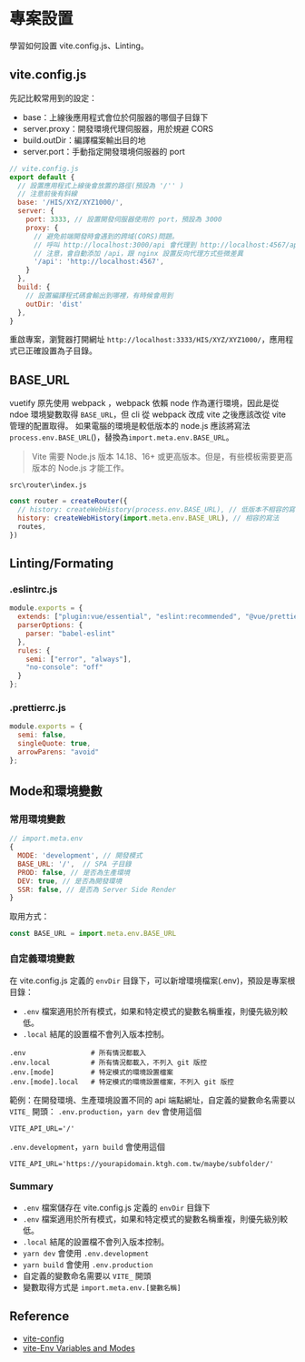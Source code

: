 # 專案設置
學習如何設置 vite.config.js、Linting。

## vite.config.js
先記比較常用到的設定：
  - base：上線後應用程式會位於伺服器的哪個子目錄下
  - server.proxy：開發環境代理伺服器，用於規避 CORS
  - build.outDir：編譯檔案輸出目的地
  - server.port：手動指定開發環境伺服器的 port

```js
// vite.config.js
export default {
  // 設置應用程式上線後會放置的路徑(預設為 '/'' )
  // 注意前後有斜線
  base: '/HIS/XYZ/XYZ1000/',
  server: {
    port: 3333, // 設置開發伺服器使用的 port，預設為 3000
    proxy: {
      // 避免前端開發時會遇到的跨域(CORS)問題。
      // 呼叫 http://localhost:3000/api 會代理到 http://localhost:4567/api/ 
      // 注意，會自動添加 /api，跟 nginx 設置反向代理方式些微差異
      '/api': 'http://localhost:4567',
    }
  },
  build: {
    // 設置編譯程式碼會輸出到哪裡，有時候會用到
    outDir: 'dist'
  },
}
```

重啟專案，瀏覽器打開網址 `http://localhost:3333/HIS/XYZ/XYZ1000/`，應用程式已正確設置為子目錄。

## BASE_URL
vuetify 原先使用 webpack ，webpack 依賴 node 作為運行環境，因此是從 ndoe 環境變數取得 `BASE_URL`，但 cli 從 webpack 改成 vite 之後應該改從 vite 管理的配置取得。
如果電腦的環境是較低版本的 node.js 應該將寫法`process.env.BASE_URL`()，替換為`import.meta.env.BASE_URL`。
> Vite 需要 Node.js 版本 14.18、16+ 或更高版本。但是，有些模板需要更高版本的 Node.js 才能工作。

`src\router\index.js`   
```js
const router = createRouter({
  // history: createWebHistory(process.env.BASE_URL), // 低版本不相容的寫法
  history: createWebHistory(import.meta.env.BASE_URL), // 相容的寫法
  routes,
})
```


## Linting/Formating
### .eslintrc.js  
```js
module.exports = {
  extends: ["plugin:vue/essential", "eslint:recommended", "@vue/prettier"],
  parserOptions: {
    parser: "babel-eslint"
  },
  rules: {
    semi: ["error", "always"],
    "no-console": "off"
  }
};
```
### .prettierrc.js  
```js
module.exports = {
  semi: false,
  singleQuote: true,
  arrowParens: "avoid"
};
```

## Mode和環境變數
### 常用環境變數
```js
// import.meta.env
{
  MODE: 'development', // 開發模式
  BASE_URL: '/',  // SPA 子目錄
  PROD: false, // 是否為生產環境
  DEV: true, // 是否為開發環境
  SSR: false, // 是否為 Server Side Render
}
```

取用方式：
```js
const BASE_URL = import.meta.env.BASE_URL
```
### 自定義環境變數
在 vite.config.js 定義的 `envDir` 目錄下，可以新增環境檔案(.env)，預設是專案根目錄：
  - `.env` 檔案適用於所有模式，如果和特定模式的變數名稱重複，則優先級別較低。
  - `.local` 結尾的設置檔不會列入版本控制。
```
.env                # 所有情況都載入 
.env.local          # 所有情況都載入，不列入 git 版控 
.env.[mode]         # 特定模式的環境設置檔案
.env.[mode].local   # 特定模式的環境設置檔案，不列入 git 版控 
```

範例：在開發環境、生產環境設置不同的 api 端點網址，自定義的變數命名需要以 `VITE_` 開頭：
`.env.production`，`yarn dev` 會使用這個
```
VITE_API_URL='/'
```
`.env.development`，`yarn build` 會使用這個
```
VITE_API_URL='https://yourapidomain.ktgh.com.tw/maybe/subfolder/'
```

### Summary
  - `.env` 檔案儲存在 vite.config.js 定義的 `envDir` 目錄下
  - `.env` 檔案適用於所有模式，如果和特定模式的變數名稱重複，則優先級別較低。
  - `.local` 結尾的設置檔不會列入版本控制。
  - `yarn dev` 會使用 `.env.development`
  - `yarn build` 會使用 `.env.production`
  - 自定義的變數命名需要以 `VITE_` 開頭
  - 變數取得方式是 `import.meta.env.[變數名稱]`

## Reference
- [vite-config](https://vitejs.dev/config/)
- [vite-Env Variables and Modes](https://vitejs.dev/guide/env-and-mode.html)